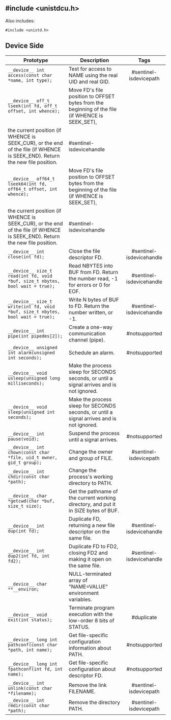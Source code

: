 ## #include <unistdcu.h>

Also includes:
```
#include <unistd.h>
```

## Device Side
Prototype | Description | Tags
--- | --- | :---:
```__device__ int access(const char *name, int type);``` | Test for access to NAME using the real UID and real GID. | #sentinel-isdevicepath
```__device__ off_t lseek(int fd, off_t offset, int whence);``` | Move FD's file position to OFFSET bytes from the beginning of the file (if WHENCE is SEEK_SET),
the current position (if WHENCE is SEEK_CUR), or the end of the file (if WHENCE is SEEK_END). Return the new file position. | #sentinel-isdevicehandle
```__device__ off64_t lseek64(int fd, off64_t offset, int whence);``` | Move FD's file position to OFFSET bytes from the beginning of the file (if WHENCE is SEEK_SET),
the current position (if WHENCE is SEEK_CUR), or the end of the file (if WHENCE is SEEK_END). Return the new file position. | #sentinel-isdevicehandle
```__device__ int close(int fd);``` | Close the file descriptor FD. | #sentinel-isdevicehandle
```__device__ size_t read(int fd, void *buf, size_t nbytes, bool wait = true);``` | Read NBYTES into BUF from FD.  Return the number read, -1 for errors or 0 for EOF. | #sentinel-isdevicehandle
```__device__ size_t write(int fd, void *buf, size_t nbytes, bool wait = true);``` | Write N bytes of BUF to FD.  Return the number written, or -1. | #sentinel-isdevicehandle
```__device__ int pipe(int pipedes[2]);``` | Create a one-way communication channel (pipe). | #notsupported
```__device__ unsigned int alarm(unsigned int seconds);``` | Schedule an alarm. | #notsupported
```__device__ void usleep(unsigned long milliseconds);``` | Make the process sleep for SECONDS seconds, or until a signal arrives and is not ignored.
```__device__ void sleep(unsigned int seconds);``` | Make the process sleep for SECONDS seconds, or until a signal arrives and is not ignored.
```__device__ int pause(void);``` | Suspend the process until a signal arrives. | #notsupported
```__device__ int chown(const char *file, uid_t owner, gid_t group);``` | Change the owner and group of FILE. | #sentinel-isdevicepath
```__device__ int chdir(const char *path);``` | Change the process's working directory to PATH.
```__device__ char *getcwd(char *buf, size_t size);``` | Get the pathname of the current working directory, and put it in SIZE bytes of BUF.
```__device__ int dup(int fd);``` | Duplicate FD, returning a new file descriptor on the same file. | #sentinel-isdevicehandle
```__device__ int dup2(int fd, int fd2);``` | Duplicate FD to FD2, closing FD2 and making it open on the same file. | #sentinel-isdevicehandle
```__device__ char **__environ;``` | NULL-terminated array of "NAME=VALUE" environment variables.
```__device__ void exit(int status);``` | Terminate program execution with the low-order 8 bits of STATUS. | #duplicate
```__device__ long int pathconf(const char *path, int name);``` | Get file-specific configuration information about PATH. | #notsupported
```__device__ long int fpathconf(int fd, int name);``` | Get file-specific configuration about descriptor FD. | #notsupported
```__device__ int unlink(const char *filename);``` | Remove the link FILENAME. | #sentinel-isdevicepath
```__device__ int rmdir(const char *path);``` | Remove the directory PATH. | #sentinel-isdevicepath
